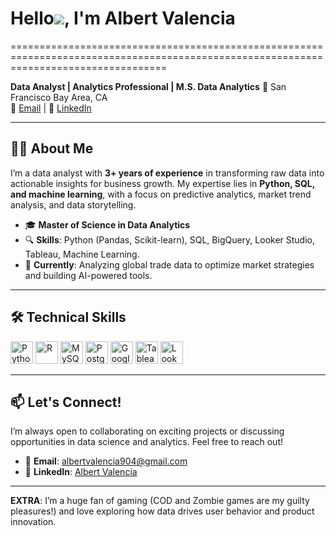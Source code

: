 # Hello![](https://user-images.githubusercontent.com/18350557/176309783-0785949b-9127-417c-8b55-ab5a4333674e.gif), I'm Albert Valencia
=======================================================================================================================================



**Data Analyst | Analytics Professional | M.S. Data Analytics**
📍 San Francisco Bay Area, CA  
📧 [Email](mailto:albertvalencia904@gmail.com) | 💼 [LinkedIn](https://www.linkedin.com/in/alvalenci)  

---

## 👨‍💻 About Me  
I’m a data analyst with **3+ years of experience** in transforming raw data into actionable insights for business growth. My expertise lies in **Python, SQL, and machine learning**, with a focus on predictive analytics, market trend analysis, and data storytelling.

- 🎓 **Master of Science in Data Analytics** 
- 🔍 **Skills**: Python (Pandas, Scikit-learn), SQL, BigQuery, Looker Studio, Tableau, Machine Learning.  
- 🚀 **Currently**: Analyzing global trade data to optimize market strategies and building AI-powered tools.
---

## 🛠️ Technical Skills  
<p align="left">
<a href="https://www.python.org/" target="_blank" rel="noreferrer"><img src="https://raw.githubusercontent.com/danielcranney/readme-generator/main/public/icons/skills/python-colored.svg" width="36" height="36" alt="Python" /></a>
<a href="https://www.r-project.org/" target="_blank" rel="noreferrer"><img src="https://raw.githubusercontent.com/danielcranney/readme-generator/main/public/icons/skills/rlang-colored.svg" width="36" height="36" alt="R" /></a>
<a href="https://www.mysql.com/" target="_blank" rel="noreferrer"><img src="https://raw.githubusercontent.com/danielcranney/readme-generator/main/public/icons/skills/mysql-colored.svg" width="36" height="36" alt="MySQL" /></a>
<a href="https://www.postgresql.org/" target="_blank" rel="noreferrer"><img src="https://raw.githubusercontent.com/danielcranney/readme-generator/main/public/icons/skills/postgresql-colored.svg" width="36" height="36" alt="PostgreSQL" /></a>
<a href="https://cloud.google.com/" target="_blank" rel="noreferrer"><img src="https://raw.githubusercontent.com/danielcranney/readme-generator/main/public/icons/skills/googlecloud-colored.svg" width="36" height="36" alt="Google Cloud" /></a>
<a href="https://www.tableau.com/" target="_blank" rel="noreferrer"><img src="https://github.com/get-icon/geticon/raw/master/icons/tableau-icon.svg" width="36" height="36" alt="Tableau" /></a>
<a href="https://looker.com/" target="_blank" rel="noreferrer"><img src="https://github.com/get-icon/geticon/raw/master/icons/looker-icon.svg" width="36" height="36" alt="Looker" /></a>
</p>

---

## 📫 Let's Connect!  
I’m always open to collaborating on exciting projects or discussing opportunities in data science and analytics. Feel free to reach out!  
- 📧 **Email**: [albertvalencia904@gmail.com](mailto:albertvalencia904@gmail.com)  
- 💼 **LinkedIn**: [Albert Valencia](https://www.linkedin.com/in/alvalenci)  

---

 **EXTRA**: I’m a huge fan of gaming (COD and Zombie games are my guilty pleasures!) and love exploring how data drives user behavior and product innovation.  
